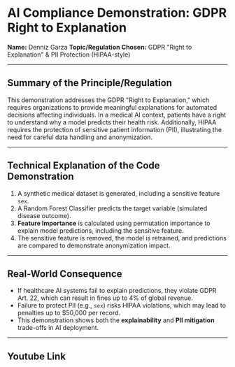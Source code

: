 # AI Compliance Demonstration: GDPR Right to Explanation

**Name:** Denniz Garza
**Topic/Regulation Chosen:** GDPR "Right to Explanation" & PII Protection (HIPAA-style)

---

## Summary of the Principle/Regulation

This demonstration addresses the GDPR "Right to Explanation," which requires organizations to provide meaningful explanations for automated decisions affecting individuals. In a medical AI context, patients have a right to understand why a model predicts their health risk. Additionally, HIPAA requires the protection of sensitive patient information (PII), illustrating the need for careful data handling and anonymization.

---

## Technical Explanation of the Code Demonstration

1. A synthetic medical dataset is generated, including a sensitive feature `sex`.  
2. A Random Forest Classifier predicts the target variable (simulated disease outcome).  
3. **Feature Importance** is calculated using permutation importance to explain model predictions, including the sensitive feature.  
4. The sensitive feature is removed, the model is retrained, and predictions are compared to demonstrate anonymization impact.

---

## Real-World Consequence

- If healthcare AI systems fail to explain predictions, they violate GDPR Art. 22, which can result in fines up to 4% of global revenue.  
- Failure to protect PII (e.g., `sex`) risks HIPAA violations, which may lead to penalties up to $50,000 per record.  
- This demonstration shows both the **explainability** and **PII mitigation** trade-offs in AI deployment.

---

## Youtube Link
